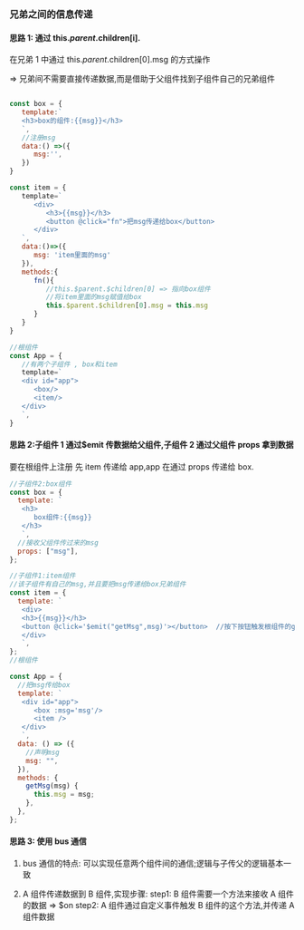 ### 兄弟之间的信息传递

#### 思路 1: 通过 this.$parent.$children[i].

在兄弟 1 中通过 this.$parent.$children[0].msg 的方式操作

=> 兄弟间不需要直接传递数据,而是借助于父组件找到子组件自己的兄弟组件

```js

const box = {
   template:`
   <h3>box的组件:{{msg}}</h3>
   `,
   //注册msg
   data:() =>({
      msg:'',
   })
}

const item = {
   template=`
      <div>
         <h3>{{msg}}</h3>
         <button @click="fn">把msg传递给box</button>
      </div>
   `,
   data:()=>({
      msg: 'item里面的msg'
   }),
   methods:{
      fn(){
         //this.$parent.$children[0] => 指向box组件
         //将item里面的msg赋值给box
         this.$parent.$children[0].msg = this.msg
      }
   }
}

//根组件
const App = {
   //有两个子组件 , box和item
   template=`
   <div id="app">
      <box/>
      <item/>
   </div>
   `,
}
```

#### 思路 2:子组件 1 通过$emit 传数据给父组件,子组件 2 通过父组件 props 拿到数据

要在根组件上注册
先 item 传递给 app,app 在通过 props 传递给 box.

```js
//子组件2:box组件
const box = {
  template: `
   <h3>
      box组件:{{msg}}
   </h3>
   `,
  //接收父组件传过来的msg
  props: ["msg"],
};

//子组件1:item组件
//该子组件有自己的msg,并且要把msg传递给box兄弟组件
const item = {
  template: `
   <div>
   <h3>{{msg}}</h3>
   <button @click='$emit("getMsg",msg)'></button>  //按下按钮触发根组件的getMsg
   </div>
   `,
};
//根组件

const App = {
  //把msg传给box
  template: `
   <div id="app">
      <box :msg='msg'/>
      <item />
   </div>
   `,
  data: () => ({
    //声明msg
    msg: "",
  }),
  methods: {
    getMsg(msg) {
      this.msg = msg;
    },
  },
};
```

#### 思路 3: 使用 bus 通信

1. bus 通信的特点: 可以实现任意两个组件间的通信;逻辑与子传父的逻辑基本一致

2. A 组件传递数据到 B 组件,实现步骤:
   step1: B 组件需要一个方法来接收 A 组件的数据 => $on
   step2: A 组件通过自定义事件触发 B 组件的这个方法,并传递 A 组件数据
